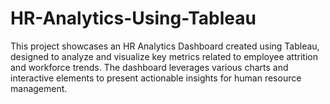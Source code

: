 # HR-Analytics-Using-Tableau
This project showcases an HR Analytics Dashboard created using Tableau, designed to analyze and visualize key metrics related to employee attrition and workforce trends. The dashboard leverages various charts and interactive elements to present actionable insights for human resource management.
